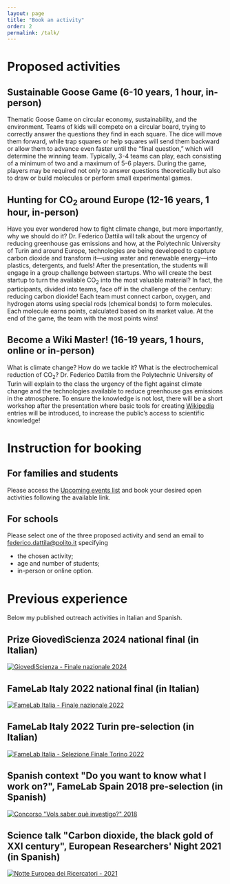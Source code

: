 ```yaml
---
layout: page
title: "Book an activity"
order: 2
permalink: /talk/
---
```


# Proposed activities

## Sustainable Goose Game (6-10 years, 1 hour, in-person)
Thematic Goose Game on circular economy, sustainability, and the environment. Teams of kids will compete on a circular board, trying to correctly answer the questions they find in each square. The dice will move them forward, while trap squares or help squares will send them backward or allow them to advance even faster until the “final question,” which will determine the winning team. Typically, 3-4 teams can play, each consisting of a minimum of two and a maximum of 5-6 players. During the game, players may be required not only to answer questions theoretically but also to draw or build molecules or perform small experimental games.
 
## Hunting for CO<sub>2</sub> around Europe (12-16 years, 1 hour, in-person)
Have you ever wondered how to fight climate change, but more importantly, why we should do it? Dr. Federico Dattila will talk about the urgency of reducing greenhouse gas emissions and how, at the Polytechnic University of Turin and around Europe, technologies are being developed to capture carbon dioxide and transform it—using water and renewable energy—into plastics, detergents, and fuels! After the presentation, the students will engage in a group challenge between startups. Who will create the best startup to turn the available CO<sub>2</sub> into the most valuable material? In fact, the participants, divided into teams, face off in the challenge of the century: reducing carbon dioxide! Each team must connect carbon, oxygen, and hydrogen atoms using special rods (chemical bonds) to form molecules. Each molecule earns points, calculated based on its market value. At the end of the game, the team with the most points wins!

## Become a Wiki Master! (16-19 years, 1 hours, online or in-person)  
What is climate change? How do we tackle it? What is the electrochemical reduction of CO<sub>2</sub>? Dr. Federico Dattila from the Polytechnic University of Turin will explain to the class the urgency of the fight against climate change and the technologies available to reduce greenhouse gas emissions in the atmosphere. To ensure the knowledge is not lost, there will be a short workshop after the presentation where basic tools for creating [Wikipedia](https://en.wikipedia.org/wiki/Main_Page) entries will be introduced, to increase the public’s access to scientific knowledge!

# Instruction for booking

## For families and students
Please access the [Upcoming events list](https://fededat.github.io/events/) and book your desired open activities following the available link. 

## For schools
Please select one of the three proposed activity and send an email to federico.dattila@polito.it specifying
- the chosen activity;
- age and number of students;
- in-person or online option.

# Previous experience

Below my published outreach activities in Italian and Spanish.

## Prize GiovedìScienza 2024 national final (in Italian)
[![GiovedìScienza - Finale nazionale 2024](https://img.youtube.com/vi/eFGHrO9vWLU/0.jpg)](https://www.youtube.com/watch?v=eFGHrO9vWLU)

## FameLab Italy 2022 national final (in Italian)
[![FameLab Italia - Finale nazionale 2022](https://img.youtube.com/vi/OBpRP93BrFg/0.jpg)](https://www.youtube.com/watch?v=OBpRP93BrFg)

## FameLab Italy 2022 Turin pre-selection (in Italian)
[![FameLab Italia - Selezione Finale Torino 2022](https://img.youtube.com/vi/j1nVI4Am2xY/0.jpg)](https://www.youtube.com/watch?v=j1nVI4Am2xY)

## Spanish context "Do you want to know what I work on?", FameLab Spain 2018 pre-selection (in Spanish)
[![Concorso "Vols saber què investigo?" 2018](https://img.youtube.com/vi/jDeX1o5lK1w/0.jpg)](https://www.youtube.com/watch?v=jDeX1o5lK1w)

## Science talk "Carbon dioxide, the black gold of XXI century", European Researchers' Night 2021 (in Spanish)
[![Notte Europea dei Ricercatori - 2021](https://img.youtube.com/vi/d6NfSE_7PA0/0.jpg)](https://www.youtube.com/watch?v=d6NfSE_7PA0)
